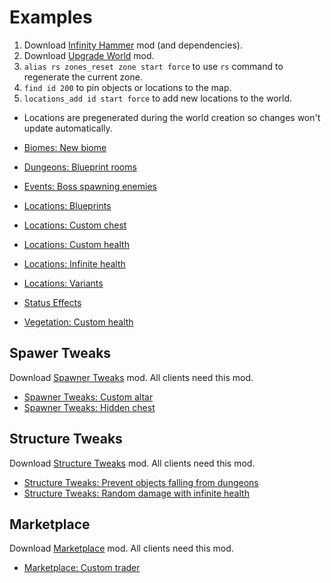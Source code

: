 # Examples

1. Download [Infinity Hammer](https://valheim.thunderstore.io/package/JereKuusela/Infinity_Hammer/) mod (and dependencies).
2. Download [Upgrade World](https://valheim.thunderstore.io/package/JereKuusela/Upgrade_World/) mod.
3. `alias rs zones_reset zone start force` to use `rs` command to regenerate the current zone.
4. `find id 200` to pin objects or locations to the map.
5. `locations_add id start force` to add new locations to the world.

- Locations are pregenerated during the world creation so changes won't update automatically.

- [Biomes: New biome](./biomes_new_biome.md)
- [Dungeons: Blueprint rooms](./dungeons_blueprint_rooms.md)
- [Events: Boss spawning enemies](./events_boss_spawning_enemies.md)
- [Locations: Blueprints](./locations_blueprints.md)
- [Locations: Custom chest](./locations_custom_chest.md)
- [Locations: Custom health](./locations_custom_health.md)
- [Locations: Infinite health](./locations_infinite_health.md)
- [Locations: Variants](./locations_variants.md)
- [Status Effects](./examples_status.md)
- [Vegetation: Custom health](./vegetation_custom_health.md)

## Spawer Tweaks

Download [Spawner Tweaks](https://valheim.thunderstore.io/package/AzuRe/SpawnerTweaks/) mod. All clients need this mod.

- [Spawner Tweaks: Custom altar](./st_custom_altar.md)
- [Spawner Tweaks: Hidden chest](./st_hidden_chest.md)

## Structure Tweaks

Download [Structure Tweaks](https://valheim.thunderstore.io/package/JereKuusela/StructureTweaks/) mod. All clients need this mod.

- [Structure Tweaks: Prevent objects falling from dungeons](./st_prevent_objects_falling_from_dungeons.md)
- [Structure Tweaks: Random damage with infinite health](./st_random_damage_with_infinite_health.md)

## Marketplace

Download [Marketplace](https://valheim.thunderstore.io/package/KGvalheim/Marketplace_And_Server_NPCs_Revamped/) mod. All clients need this mod.

- [Marketplace: Custom trader](./marketplace_custom_trader.md)
